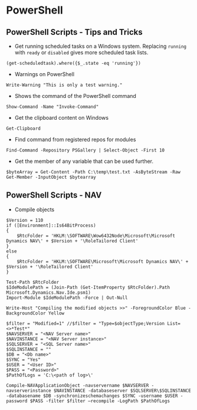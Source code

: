 # PowerShell
## PowerShell Scripts - Tips and Tricks
- Get running scheduled tasks on a Windows system. Replacing `running` with `ready` or `disabled` gives more scheduled task lists.
```
(get-scheduledtask).where({$_.state -eq 'running'})
```
- Warnings on PowerShell
```
Write-Warning "This is only a test warning."
```
- Shows the command of the PowerShell command
```
Show-Command -Name "Invoke-Command"
```
- Get the clipboard content on Windows
```
Get-Clipboard
```
- Find command from registered repos for modules
```
Find-Command -Repository PSGallery | Select-Object -First 10
```
- Get the member of any variable that can be used further.
```
$byteArray = Get-Content -Path C:\temp\test.txt -AsByteStream -Raw
Get-Member -InputObject $bytearray
```
## PowerShell Scripts - NAV
- Compile objects
```
$Version = 110
if ([Environment]::Is64BitProcess)
{
    $RtcFolder = 'HKLM:\SOFTWARE\Wow6432Node\Microsoft\Microsoft Dynamics NAV\' + $Version + '\RoleTailored Client'
}
else
{
    $RtcFolder = 'HKLM:\SOFTWARE\Microsoft\Microsoft Dynamics NAV\' + $Version + '\RoleTailored Client'
}

Test-Path $RtcFolder
$IdeModulePath = (Join-Path (Get-ItemProperty $RtcFolder).Path Microsoft.Dynamics.Nav.Ide.psm1)
Import-Module $IdeModulePath -Force | Out-Null

Write-Host "Compiling the modified objects >>" -ForegroundColor Blue -BackgroundColor Yellow

$filter = "Modified=1" //$filter = "Type=$objectType;Version List=<>*Test*"
$NAVSERVER = "<NAV Server name>"
$NAVINSTANCE = "<NAV Server instance>"
$SQLSERVER = "<SQL Server name>"
$SQLINSTANCE = ""
$DB = "<Db name>"
$SYNC = "Yes"
$USER = "<User ID>"
$PASS = "<Password>"
$PathOfLogs = 'C:\<path of log>\'

Compile-NAVApplicationObject -navservername $NAVSERVER -navserverinstance $NAVINSTANCE -databaseserver $SQLSERVER\$SQLINSTANCE -databasename $DB -synchronizeschemachanges $SYNC -username $USER -password $PASS -filter $filter –recompile -LogPath $PathOfLogs
```
